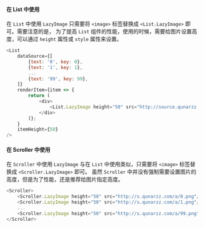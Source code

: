 #### 在 List 中使用

在 `List` 中使用 `LazyImage` 只需要将 `<image>` 标签替换成 `<List.LazyImage>` 即可。需要注意的是，
为了提高 `List` 组件的性能，使用的时候，需要给图片设置高度，可以通过 `height` 属性或 `style` 属性来设置。

```JavaScript
<List
    dataSource={[
        {text: '0', key: 0},
        {text: '1', key: 1},
        ...
        {text: '99', key: 99}, 
    ]}
    renderItem={item => {
        return (
            <div>
                <List.LazyImage height="50" src="http://source.qunarzz.com/common/hf/logo.png"/>
            </div>
        )};
    }
    itemHeight={50}
/>
```

#### 在 Scroller 中使用

在 `Scroller` 中使用 `LazyImage` 与在 `List` 中使用类似，只需要将 `<image>` 标签替换成 `<Scroller.LazyImage>` 即可。
虽然 `Scroller` 中并没有强制需要设置图片的高度，但是为了性能，还是推荐给图片指定高度。

```JavaScript
<Scroller>
    <Scroller.LazyImage height="50" src="http://s.qunarzz.com/a/0.png"/>
    <Scroller.LazyImage height="50" src="http://s.qunarzz.com/a/1.png"/>
    ...
    <Scroller.LazyImage height="50" src="http://s.qunarzz.com/a/99.png"/>
</Scroller>
```